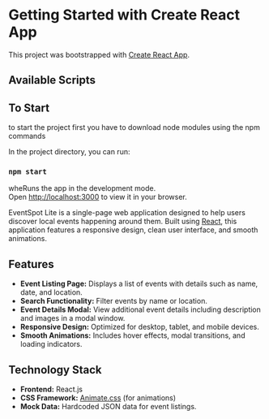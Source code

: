 # Getting Started with Create React App

This project was bootstrapped with [Create React App](https://github.com/facebook/create-react-app).

## Available Scripts

## To Start
 to start the project first you have to download node modules using the npm commands

In the project directory, you can run:

### `npm start`

wheRuns the app in the development mode.\
Open [http://localhost:3000](http://localhost:3000) to view it in your browser.

EventSpot Lite is a single-page web application designed to help users discover local events happening around them. Built using [React](https://reactjs.org/), this application features a responsive design, clean user interface, and smooth animations.

## Features
- **Event Listing Page:** Displays a list of events with details such as name, date, and location.
- **Search Functionality:** Filter events by name or location.
- **Event Details Modal:** View additional event details including description and images in a modal window.
- **Responsive Design:** Optimized for desktop, tablet, and mobile devices.
- **Smooth Animations:** Includes hover effects, modal transitions, and loading indicators.

## Technology Stack
- **Frontend:** React.js
- **CSS Framework:** [Animate.css](https://animate.style/) (for animations)
- **Mock Data:** Hardcoded JSON data for event listings.



